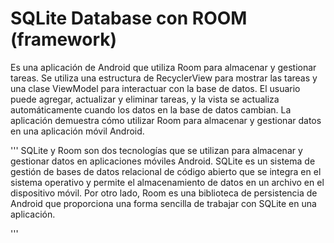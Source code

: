 # SQLite Database con ROOM (framework)

Es una aplicación de Android que utiliza Room para almacenar y gestionar tareas. 
Se utiliza una estructura de RecyclerView para mostrar las tareas y una clase ViewModel para interactuar con la base de datos. 
El usuario puede agregar, actualizar y eliminar tareas, y la vista se actualiza automáticamente cuando los datos en la base de datos cambian. 
La aplicación demuestra cómo utilizar Room para almacenar y gestionar datos en una aplicación móvil Android.


'''
SQLite y Room son dos tecnologías que se utilizan para almacenar y gestionar datos en aplicaciones móviles Android. 
SQLite es un sistema de gestión de bases de datos relacional de código abierto que se integra en el sistema operativo y permite el almacenamiento de datos en un archivo en el dispositivo móvil.
Por otro lado, Room es una biblioteca de persistencia de Android que proporciona una forma sencilla de trabajar con SQLite en una aplicación.

'''